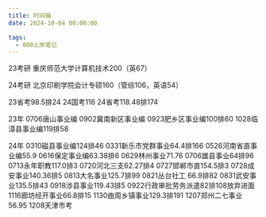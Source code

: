 ```yaml
---
title: 时间轴
date: 2024-10-04 00:00:00

tags: 
  - 000上岸笔记
---
```


23考研 重庆师范大学计算机技术200（英67）

24考研 北京印刷学院会计专硕160（管综106，英语54）

23省考98.5排24
24国考116
24省考118.48排174

23年
0706唐山事业编
0902冀南新区事业编
0923肥乡区事业编100排60
1028临漳县事业编119排58

24年
0310磁县事业编124排46
0331新乐市党群事业64.4排166
0526河南省直事业编55.9
0616保定事业编63.38排6
0629林州事业71.76
0706雄县事业64排96
0713永年职教117.0排3
0720河北三支62.27排4
0727邯郸市直154.5排3
0728成安事业140.36排5
0813大名事业125.7排99
0821丛台社工 66.9排82
0831武安事业135.5排43
0918涉县事业119.43排5
0922行政审批劳务派遣82排108放弃进面
1116廊坊经开事业66.8排15
1130曲周乡镇事业129.3排191
1207郑州二七事业56.95
1208天津市考